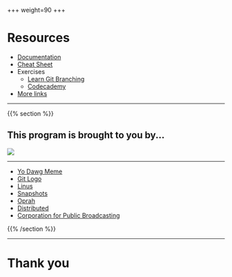 +++
weight=90
+++

# Resources

- [Documentation](https://git-scm.com/docs)
- [Cheat Sheet](https://services.github.com/on-demand/downloads/github-git-cheat-sheet.pdf)
- Exercises
  - [Learn Git Branching](https://learngitbranching.js.org/)
  - [Codecademy](https://www.codecademy.com/learn/learn-git)
- [More links](https://git-scm.com/doc/ext)

---
{{% section %}}

## This program is brought to you by...

![](/img/pbs.jpg)

---

- [Yo Dawg Meme](http://i.imgur.com/CB8nFHU.jpg)
- [Git Logo](https://git-scm.com/images/logos/downloads/Git-Logo-2Color.png)
- [Linus](https://i.imgflip.com/xsdtv.jpg)
- [Snapshots](https://git-scm.com/book/en/v2/images/snapshots.png)
- [Oprah](https://i.imgur.com/JNhU5Tt.gif)
- [Distributed](https://git-scm.com/about/distributed)
- [Corporation for Public Broadcasting](https://i1.ytimg.com/vi/-eGqIrMRNCY/hqdefault.jpg)


{{% /section %}}

---

# Thank you
